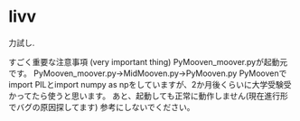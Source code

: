 # livv
力試し.

すごく重要な注意事項 (very important thing)
PyMooven_moover.pyが起動元です。
PyMooven_moover.py→MidMooven.py→PyMooven.py
PyMoovenでimport PILとimport numpy as npをしていますが、2か月後くらいに大学受験受かってたら使うと思います。
あと、起動しても正常に動作しません(現在進行形でバグの原因探してます)
参考にしないでください。
